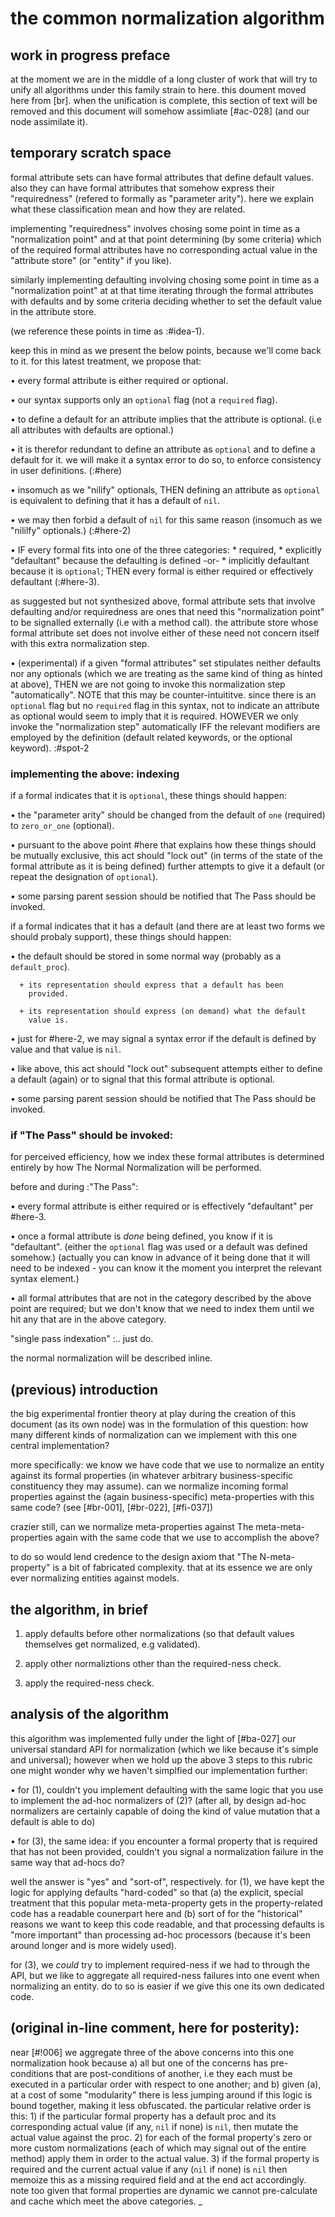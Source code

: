 # the common normalization algorithm


## work in progress preface

at the moment we are in the middle of a long cluster of work that will
try to unify all algorithms under this family strain to here. this
doument moved here from [br]. when the unification is complete, this
section of text will be removed and this document will somehow
assimliate [#ac-028]  (and our node assimilate it).



## temporary scratch space

formal attribute sets can have formal attributes that define default
values. also they can have formal attributes that somehow express their
"requiredness" (refered to formally as "parameter arity"). here we
explain what these classification mean and how they are related.

implementing "requiredness" involves chosing some point in time as a
"normalization point" and at that point determining (by some criteria)
which of the required formal attributes have no corresponding actual
value in the "attribute store" (or "entity" if you like).

similarly implementing defaulting involving chosing some point in time
as a "normalization point" at at that time iterating through the formal
attributes with defaults and by some criteria deciding whether to set
the default value in the attribute store.

(we reference these points in time as :#idea-1).

keep this in mind as we present the below points, because we'll come
back to it. for this latest treatment, we propose that:

  • every formal attribute is either required or optional.

  • our syntax supports only an `optional` flag (not a `required`
    flag).

  • to define a default for an attribute implies that the attribute is
    optional. (i.e all attributes with defaults are optional.)

  • it is therefor redundant to define an attribute as `optional` and
    to define a default for it. we will make it a syntax error to do so,
    to enforce consistency in user definitions. (:#here)

  • insomuch as we "nilify" optionals, THEN defining an attribute as
    `optional` is equivalent to defining that it has a default of `nil`.

  • we may then forbid a default of `nil` for this same reason
    (insomuch as we "nililfy" optionals.) (:#here-2)

  • IF every formal fits into one of the three categories:
      * required,
      * explicitly "defaultant" because the defaulting is defined -or-
      * implicitly defaultant because it is `optional`;
    THEN every formal is either required or effectively defaultant (:#here-3).

as suggested but not synthesized above, formal attribute sets that
involve defaulting and/or requiredness are ones that need this
"normalization point" to be signalled externally (i.e with a method
call). the attribute store whose formal attribute set does not involve
either of these need not concern itself with this extra normalization step.

  • (experimental) if a given "formal attributes" set stipulates neither
    defaults nor any optionals (which we are treating as the same kind
    of thing as hinted at above), THEN we are not going to invoke this
    normalization step "automatically". NOTE that this may be
    counter-intuititve. since there is an `optional` flag but no
    `required` flag in this syntax, not to indicate an attribute as
    optional would seem to imply that it is required. HOWEVER we only
    invoke the "normalization step" automatically IFF the relevant
    modifiers are employed by the definition (default related keywords,
    or the optional keyword). :#spot-2



### implementing the above: indexing

if a formal indicates that it is `optional`, these things should happen:

  • the "parameter arity" should be changed from the default of `one`
    (required) to `zero_or_one` (optional).

  • pursuant to the above point #here that explains how these things
    should be mutually exclusive, this act should "lock out" (in terms
    of the state of the formal attribute as it is being defined) further
    attempts to give it a default (or repeat the designation of `optional`).

  • some parsing parent session should be notified that The Pass
    should be invoked.

if a formal indicates that it has a default (and there are at least two
forms we should probaly support), these things should happen:

  • the default should be stored in some normal way (probably as a
    `default_proc`).

      + its representation should express that a default has been
        provided.

      + its representation should express (on demand) what the default
        value is.

  • just for #here-2, we may signal a syntax error if the default is
    defined by value and that value is `nil`.

  • like above, this act should "lock out" subsequent attempts either to
    define a default (again) or to signal that this formal attribute is
    optional.

  • some parsing parent session should be notified that The Pass
    should be invoked.



### if "The Pass" should be invoked:

for perceived efficiency, how we index these formal attributes is
determined entirely by how The Normal Normalization will be performed.

before and during :"The Pass":

  • every formal attribute is either required or is effectively
    "defaultant" per #here-3.

  • once a formal attribute is *done* being defined, you know if it
    is "defaultant". (either the `optional` flag was used or a default
    was defined somehow.) (actually you can know in advance of it being
    done that it will need to be indexed - you can know it the moment
    you interpret the relevant syntax element.)

  • all formal attributes that are not in the category described by
    the above point are required; but we don't know that we need to
    index them until we hit any that are in the above category.

"single pass indexation" :.. just do.

the normal normalization will be described inline.




## (previous) introduction

the big experimental frontier theory at play during the creation of this
document (as its own node) was in the formulation of this question: how
many different kinds of normalization can we implement with this one
central implementation?

more specifically: we know we have code that we use to normalize an
entity against its formal properties (in whatever arbitrary
business-specific constituency they may assume). can we normalize
incoming formal properties against the (again business-specific)
meta-properties with this same code? (see [#br-001], [#br-022], [#fi-037])

crazier still, can we normalize meta-properties against The meta-meta-
properties again with the same code that we use to accomplish the above?

to do so would lend credence to the design axiom that "The
N-meta-property" is a bit of fabricated complexity. that at its essence
we are only ever normalizing entities against models.




## the algorithm, in brief

1) apply defaults before other normalizations (so that default
   values themselves get normalized, e.g validated).

2) apply other normaliztions other than the required-ness check.

3) apply the required-ness check.




## analysis of the algorithm

this algorithm was implemented fully under the light of [#ba-027] our
universal standard API for normalization (which we like because it's
simple and universal); however when we hold up the above 3 steps to this
rubric one might wonder why we haven't simplfied our implementation further:

  • for (1), couldn't you implement defaulting with the same logic
    that you use to implement the ad-hoc normalizers of (2)? (after
    all, by design ad-hoc normalizers are certainly capable of doing
    the kind of value mutation that a default is able to do)

  • for (3), the same idea: if you encounter a formal property that is
    required that has not been provided, couldn't you signal a
    normalization failure in the same way that ad-hocs do?

well the answer is "yes" and "sort-of", respectively. for (1), we have
kept the logic for applying defaults "hard-coded" so that (a) the
explicit, special treatment that this popular meta-meta-property gets in
the property-related code has a readable counerpart here and (b) sort of
for the "historical" reasons we want to keep this code readable, and
that processing defaults is "more important" than processing ad-hoc
processors (because it's been around longer and is more widely used).

for (3), we *could* try to implement required-ness if we had to through
the API, but we like to aggregate all required-ness failures into one
event when normalizing an entity. do to so is easier if we give this one
its own dedicated code.




## (original in-line comment, here for posterity):

near [#!006] we aggregate three of the above concerns into this one
normalization hook because a) all but one of the concerns has pre-
conditions that are post-conditions of another, i.e they each must
be executed in a particular order with respect to one another; and
b) given (a), at a cost of some "modularity" there is less jumping
around if this logic is bound together, making it less obfuscated.
the particular relative order is this: 1) if the particular formal
property has a default proc and its corresponding actual value (if
any, `nil` if none) is `nil`, then mutate the actual value against
the proc. 2) for each of the formal property's zero or more custom
normalizations (each of which may signal out of the entire method)
apply them in order to the actual value. 3) if the formal property
is required and the current actual value if any (`nil` if none) is
`nil` then memoize this as a missing required field and at the end
act accordingly. note too given that formal properties are dynamic
we cannot pre-calculate and cache which meet the above categories.
_
